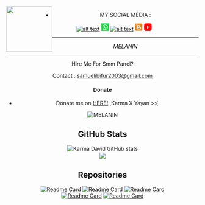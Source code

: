 <img src="https://github.com/M3L4NIN-H4CK3R/MELANIN/blob/main/79895188.png" width="120" height="120" align="left">
<center>


* MY SOCIAL MEDIA :

<a href="https://Instagram.com/iam_melanin_"><img src="https://disk.mediaindonesia.com/thumbs/1800x1200/news/2020/03/1e2c29c543e1c21f54846e7f3eae7c7e.jpg" alt="alt text" width="20" height="20"></a> 
<a href="https://wa.me/+2349060816396?text=Asalamualaikum+Melanin"><img src="https://github.com/Yayan-XD/Yayan-XD/blob/master/img/whatsapp.png" alt="alt text" width="20" height="20"></a>
<a href="https://www.facebook.com/Karma428"><img src="https://upload.wikimedia.org/wikipedia/commons/5/51/Facebook_f_logo_%282019%29.svg" alt="alt text" width="20" height="20"></a> <a href="https://squadcyberpeopleteam.blogspot.com/?m=1"><img src="https://github.com/Yayan-XD/Yayan-XD/blob/master/img/logo_blogspot_by_YayanXD.jpg" alt="alt text" width="20" height="20"></a> <a href=""><img src="https://github.com/Yayan-XD/Yayan-XD/blob/master/img/logo_yt_by_YayanXD.jpg" alt="alt text" width="20" height="20"></a> 
&nbsp;&nbsp;     &nbsp;&nbsp;    &nbsp;&nbsp;   &nbsp;&nbsp;   &nbsp;&nbsp;   
___
_MELANIN_
___


Hire Me For Smm Panel? 

Contact : samuelibifur2003@gmail.com

#### Donate

* Donate me on  <a href="https://wa.me/9060816396?text=Asalamualaikum+Karma">HERE!</a>
,Karma X Yayan >:(

![ MELANIN ](https://github.com/M3L4NIN-H4CK3R/MELANIN/blob/main/79895188.png)
## GitHub Stats  

![Karma David GitHub stats](https://github-readme-stats.vercel.app/api?username=Karma-kh3n&show_icons=true&theme=chartreuse-dark)  
<a href="https://github.com/karma-kh3n">
  <img align="center" src="https://github-readme-stats.anuraghazra1.vercel.app/api/top-langs/?username=karma-kh3n&layout=compact&theme=radical" />
</a>

## Repositories  
[![Readme Card](https://github-readme-stats.vercel.app/api/pin/?username=M3L4NIN-H4CK3R&repo=Error&theme=chartreuse-dark)](https://github.com/Karma-kh3n/Error)
[![Readme Card](https://github-readme-stats.vercel.app/api/pin/?username=M3L4NIN-H4CK3R&repo=Zking&theme=chartreuse-dark)](https://github.com/Karma-kh3n/Zking)
[![Readme Card](https://github-readme-stats.vercel.app/api/pin/?username=M3L4NIN-H4CK3R&repo=Facecrack&theme=chartreuse-dark)](https://github.com/Karma_Kh3n/Facecrack)  
[![Readme Card](https://github-readme-stats.vercel.app/api/pin/?username=M3L4NIN-H4CK3R&repo=Faceboom&theme=chartreuse-dark)](https://github.com/Karma-kh3n/Faceboom)
[![Readme Card](https://github-readme-stats.vercel.app/api/pin/?username=M3L4NIN-H4CK3R&repo=hack&theme=chartreuse-dark)](https://github.com/Karma-kh3n/hack)
